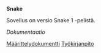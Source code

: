﻿**Snake**

Sovellus on versio Snake 1 -pelistä.

*Dokumentaatio*

[Määrittelydokumentti](https://github.com/skajanti/ot-harjoitustyo/blob/master/dokumentaatio/vaatumusmaarittely.md)
[Työkirjanpito](https://github.com/skajanti/ot-harjoitustyo/blob/master/dokumentaatio/tyokirjanpito.md)


